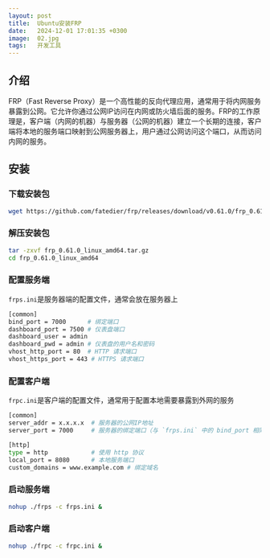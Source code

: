 ```yaml
---
layout: post
title:  Ubuntu安装FRP
date:   2024-12-01 17:01:35 +0300
image:  02.jpg
tags:   开发工具
---
```


## 介绍

FRP（Fast Reverse Proxy）是一个高性能的反向代理应用，通常用于将内网服务暴露到公网。它允许你通过公网IP访问在内网或防火墙后面的服务。FRP的工作原理是，客户端（内网的机器）与服务器（公网的机器）建立一个长期的连接，客户端将本地的服务端口映射到公网服务器上，用户通过公网访问这个端口，从而访问内网的服务。

## 安装

### 下载安装包

```bash
wget https://github.com/fatedier/frp/releases/download/v0.61.0/frp_0.61.0_linux_amd64.tar.gz
```

### 解压安装包

```bash
tar -zxvf frp_0.61.0_linux_amd64.tar.gz
cd frp_0.61.0_linux_amd64
```

### 配置服务端

`frps.ini`是服务器端的配置文件，通常会放在服务器上

```bash
[common]
bind_port = 7000      # 绑定端口
dashboard_port = 7500 # 仪表盘端口
dashboard_user = admin
dashboard_pwd = admin # 仪表盘的用户名和密码
vhost_http_port = 80  # HTTP 请求端口
vhost_https_port = 443 # HTTPS 请求端口
```

### 配置客户端

`frpc.ini`是客户端的配置文件，通常用于配置本地需要暴露到外网的服务

```bash
[common]
server_addr = x.x.x.x  # 服务器的公网IP地址
server_port = 7000     # 服务器的绑定端口（与 `frps.ini` 中的 bind_port 相同）

[http]
type = http            # 使用 http 协议
local_port = 8080      # 本地服务端口
custom_domains = www.example.com # 绑定域名
```

### 启动服务端

```bash
nohup ./frps -c frps.ini &
```

### 启动客户端

```bash
nohup ./frpc -c frpc.ini &
```
